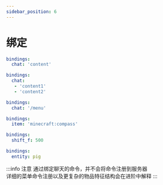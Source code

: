 ```yaml
---
sidebar_position: 6
---
```


# 绑定

```yaml title=绑定聊天内容
bindings:
  chat: 'content'
```

```yaml title=绑定聊天内容
bindings:
  chat:
   - 'content1'
   - 'content2'
```

```yaml title=绑定聊天命令
bindings:
  chat: '/menu'
```

```yaml title=绑定物品交互
bindings:
  item: 'minecraft:compass'
```

```yaml title=绑定下蹲切换副手
bindings:
  shift_f: 500
```

```yaml title=右键实体打开菜单
bindings:
  entity: pig
```

:::info 注意
通过绑定聊天的命令，并不会将命令注册到服务器  
详细的菜单命令注册以及更复杂的物品特征结构会在进阶中解释
:::